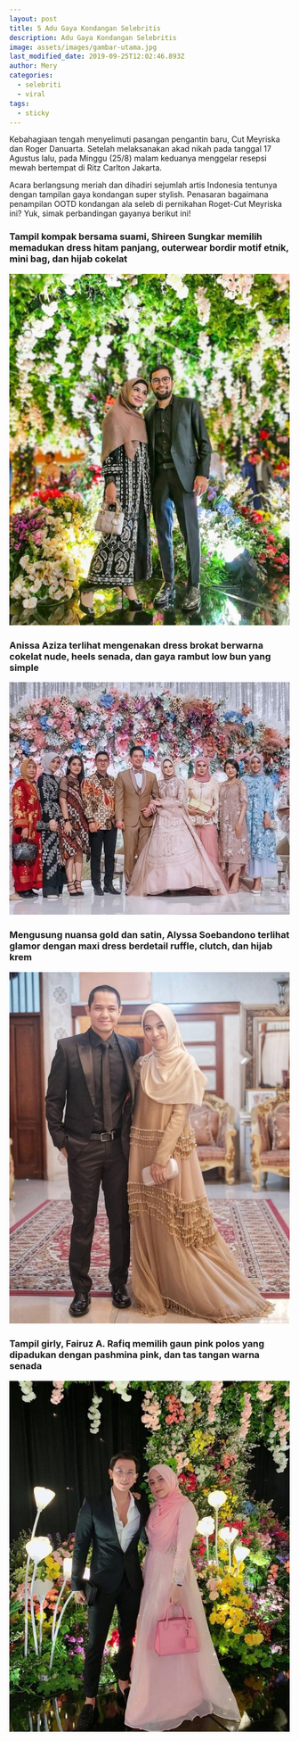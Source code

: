 ```yaml
---
layout: post
title: 5 Adu Gaya Kondangan Selebritis
description: Adu Gaya Kondangan Selebritis
image: assets/images/gambar-utama.jpg
last_modified_date: 2019-09-25T12:02:46.893Z
author: Mery
categories:
  - selebriti
  - viral
tags:
  - sticky
---
```


Kebahagiaan tengah menyelimuti pasangan pengantin baru, Cut Meyriska dan Roger Danuarta. Setelah melaksanakan akad nikah pada tanggal 17 Agustus lalu, pada Minggu (25/8) malam keduanya menggelar resepsi mewah bertempat di Ritz Carlton Jakarta.

Acara berlangsung meriah dan dihadiri sejumlah artis Indonesia tentunya dengan tampilan gaya kondangan super stylish. Penasaran bagaimana penampilan OOTD kondangan ala seleb di pernikahan Roget-Cut Meyriska ini? Yuk, simak perbandingan gayanya berikut ini!

### Tampil kompak bersama suami, Shireen Sungkar memilih memadukan dress hitam panjang, outerwear bordir motif etnik, mini bag, dan hijab cokelat
![nama gambar 1][gambar1]
### Anissa Aziza terlihat mengenakan dress brokat berwarna cokelat nude, heels senada, dan gaya rambut low bun yang simple
![nama gambar 2][gambar2]
### Mengusung nuansa gold dan satin, Alyssa Soebandono terlihat glamor dengan maxi dress berdetail ruffle, clutch, dan hijab krem
![nama gambar 3][gambar3]
### Tampil girly, Fairuz A. Rafiq memilih gaun pink polos yang dipadukan dengan pashmina pink, dan tas tangan warna senada
![nama gambar 4][gambar4]

[gambar1]: assets/images/gambar-1.jpg
[gambar2]: assets/images/gambar-2.jpg
[gambar3]: assets/images/gambar-3.jpg
[gambar4]: assets/images/gambar-4.jpg
